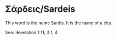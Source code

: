 # Σάρδεις/Sardeis
This word is the name Sardis. It is the name of a city.

See: Revelation 1:11; 3:1, 4
